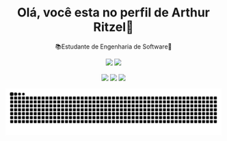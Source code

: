 <h1 align="center">Olá, você esta no perfil de Arthur Ritzel👋</h1>


<p align="center">📚Estudante de Engenharia de Software👾</p>

<div align="center">
 <img height="160em" src="https://github-readme-stats.vercel.app/api?username=arthurritzel&show_icons=true&theme=dark&hide_border=false&show_owner=true"/>
 <img height="160em" src="https://github-readme-stats.vercel.app/api/top-langs/?username=arthurritze&theme=dark&hide_border=false&&layout=compact"/>
</div>
<br>
<div align="center"> 
  <a href="https://instagram.com/arthur_ritzel/" target="_blank"><img src="https://img.shields.io/badge/-Instagram-%23E4405F?style=for-the-badge&logo=instagram&logoColor=white" target="_blank"></a>
  <a href = "mailto:ritzelarthur@gmail.com"><img src="https://img.shields.io/badge/-Gmail-%23333?style=for-the-badge&logo=gmail&logoColor=white" target="_blank"></a>
  <a href="https://www.linkedin.com/in/arthur-burkhard-ritzel-4716a6261/" target="_blank"><img src="https://img.shields.io/badge/-LinkedIn-%230077B5?style=for-the-badge&logo=linkedin&logoColor=white" target="_blank"></a> 
  
</div>

![Snake animation](https://github.com/arthurritzel/arthurritzel/blob/output/github-contribution-grid-snake.svg)
